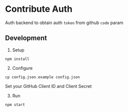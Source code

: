 # Contribute Auth

Auth backend to obtain auth `token` from github `code` param

## Development

1. Setup

  `npm install`

2. Configure

  `cp config.json.example config.json`

  Set your GitHub Client ID and Client Secret

3. Run

  `npm start`
